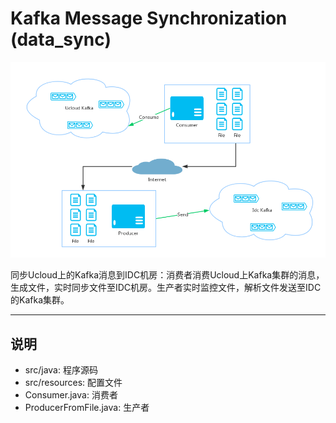 # Kafka Message Synchronization (data_sync)

![](process.png)


同步Ucloud上的Kafka消息到IDC机房：消费者消费Ucloud上Kafka集群的消息，生成文件，实时同步文件至IDC机房。生产者实时监控文件，解析文件发送至IDC的Kafka集群。

------

## 说明
 - src/java: 程序源码
 - src/resources: 配置文件
 - Consumer.java: 消费者
 - ProducerFromFile.java: 生产者
